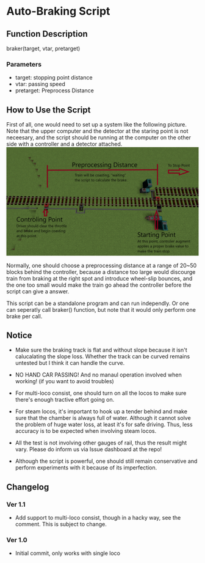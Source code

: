 # Auto-Braking Script

## Function Description
braker(target, vtar, pretarget)
### Parameters
- target: stopping point distance
- vtar: passing speed
- pretarget: Preprocess Distance


## How to Use the Script
First of all, one would need to set up a system like the following picture. Note that the upper computer and the detector at the staring point is not neceesary, and the script should be running at the computer on the other side with a controller and a detector attached.
![system_setup](https://github.com/FallenerFurtherstr/Automate-Train-Control-Library/blob/main/braker/System_Setup.png)

Normally, one should choose a preprocessing distance at a range of 20~50 blocks behind the controller, because a distance too large would discourge train from braking at the right spot and introduce wheel-slip bounces, and the one too small would make the train go ahead the controller before the script can give a answer.

This script can be a standalone program and can run independly. Or one can seperatly call braker() function, but note that it would only perform one brake per call.

## Notice

- Make sure the braking track is flat and without slope because it isn't calucalating the slope loss. Whether the track can be curved remains untested but I think it can handle the curve.

- NO HAND CAR PASSING! And no manaul operation involved when working! (if you want to avoid troubles)

- For multi-loco consist, one should turn on all the locos to make sure there's enough tractive effort going on.

- For steam locos, it's important to hook up a tender behind and make sure that the chamber is always full of water. Although it cannot solve the problem of huge water loss, at least it's for safe driving. Thus, less accuracy is to be expected when involving steam locos.

- All the test is not involving other gauges of rail, thus the result might vary. Please do inform us via Issue dashboard at the repo!

- Although the script is powerful, one should still remain conservative and perform experiments with it because of its imperfection.

## Changelog

### Ver 1.1

- Add support to multi-loco consist, though in a hacky way, see the comment. This is subject to change.

### Ver 1.0

- Initial commit, only works with single loco
